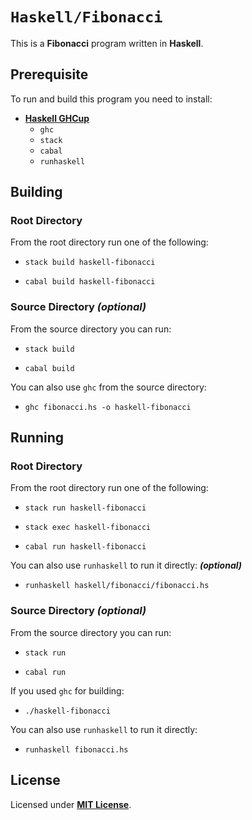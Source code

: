 # `Haskell/Fibonacci`

This is a **Fibonacci** program written in **Haskell**.

## Prerequisite

To run and build this program you need to install:

* [**Haskell GHCup**](https://www.haskell.org/ghcup/install/)
  * `ghc`
  * `stack`
  * `cabal`
  * `runhaskell`

## Building

### Root Directory

From the root directory run one of the following:

* ```
  stack build haskell-fibonacci
  ```
* ```
  cabal build haskell-fibonacci
  ```

### Source Directory _(optional)_

From the source directory you can run:

* ```
  stack build
  ```
* ```
  cabal build
  ```

You can also use `ghc` from the source directory:

* ```
  ghc fibonacci.hs -o haskell-fibonacci
  ```

## Running

### Root Directory

From the root directory run one of the following:

* ```
  stack run haskell-fibonacci
  ```
* ```
  stack exec haskell-fibonacci
  ```
* ```
  cabal run haskell-fibonacci
  ```

You can also use `runhaskell` to run it directly: _**(optional)**_

* ```
  runhaskell haskell/fibonacci/fibonacci.hs
  ```

### Source Directory _(optional)_

From the source directory you can run:

* ```
  stack run
  ```
* ```
  cabal run
  ```

If you used `ghc` for building:

* ```
  ./haskell-fibonacci
  ```

You can also use `runhaskell` to run it directly:

* ```
  runhaskell fibonacci.hs
  ```

## License

Licensed under [**MIT License**](https://github.com/altersabeh/codes/blob/main/LICENSE).
